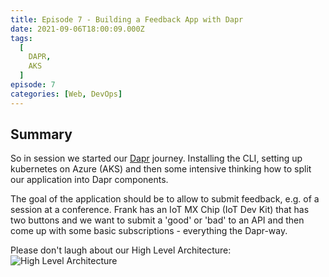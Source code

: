 ```yaml
---
title: Episode 7 - Building a Feedback App with Dapr
date: 2021-09-06T18:00:09.000Z
tags:
  [
    DAPR,
    AKS
  ]
episode: 7
categories: [Web, DevOps]
---
```


## Summary

So in session we started our [Dapr](https://dapr.io) journey. Installing the CLI, setting up kubernetes on Azure (AKS) and then some intensive thinking how to split our application into Dapr components. 

The goal of the application should be to allow to submit feedback, e.g. of a session at a conference. Frank has an IoT MX Chip (IoT Dev Kit) that has two buttons and we want to submit a 'good' or 'bad' to an API and then come up with some basic subscriptions - everything the Dapr-way. 

Please don't laugh about our High Level Architecture:
![High Level Architecture](/episode-0007/highlevel.png)